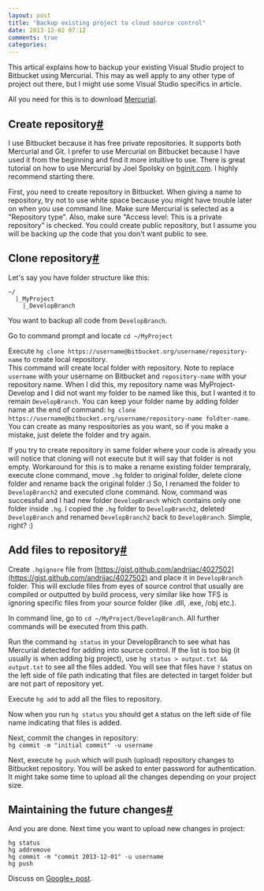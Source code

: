 ```yaml
---
layout: post
title: "Backup existing project to cloud source control"
date: 2013-12-02 07:12
comments: true
categories: 
---
```


This artical explains how to backup your existing Visual Studio project to Bitbucket using Mercurial. This may as well apply to any other type of project out there, but I might use some Visual Studio specifics in article.

All you need for this is to download [Mercurial](http://mercurial.selenic.com/).

Create repository<a name="create" href="#create" class="anchor">#</a>
-

I use Bitbucket because it has free private repositories. It supports both Mercurial and Git.
I prefer to use Mercurial on Bitbucket because I have used it from the beginning and find it more intuitive to use.
There is great tutorial on how to use Mercurial by Joel Spolsky on [hginit.com](http://hginit.com). I highly recommend starting there.

First, you need to create repository in Bitbucket. When giving a name to repository, try not to use white space because you might have trouble later on when you use command line. Make sure Mercurial is selected as a "Repository type". 
Also, make sure "Access level: This is a private repository" is checked. You could create public repository, but I assume you will be backing up the code that you don't want public to see.

Clone repository<a name="clone" href="#clone" class="anchor">#</a>
-

Let's say you have folder structure like this:

    ~/
      |_MyProject
        |_DevelopBranch     

You want to backup all code from `DevelopBranch`.

Go to command prompt and locate `cd ~/MyProject`

Execute `hg clone https://username@bitbucket.org/username/repository-name` to create local repository.<br />
This command will create local folder with repository.
Note to replace `username` with your username on Bitbucket and `repository-name` with your repository name.
When I did this, my repository name was MyProject-Develop and I did not want my folder to be named like this, but I wanted it to remain `DevelopBranch`. You can keep your folder name by adding folder name at the end of command:
`hg clone https://username@bitbucket.org/username/repository-name foldter-name`. You can create as many respositories as you want, so if you make a mistake, just delete the folder and try again.

If you try to create repository in same folder where your code is already you will notice that cloning will not execute but it will say that folder is not empty. 
Workaround for this is to make a rename existing folder tempraraly, execute clone command, move `.hg` folder to original folder, delete clone folder and rename back the original folder :)
So, I renamed the folder to `DevelopBranch2` and executed clone command. Now, command was successful and I had new folder `DevelopBranch` which contains only one folder inside `.hg`. I copied the `.hg` folder to `DevelopBranch2`, deleted `DevelopBranch` and renamed `DevelopBranch2` back to `DevelopBranch`. Simple, right? :)

Add files to repository<a name="add" href="#add" class="anchor">#</a>
-

Create `.hgignore` file from [https://gist.github.com/andrijac/4027502](https://gist.github.com/andrijac/4027502) and place it in `DevelopBranch` folder. This will exclude files from eyes of source control that usually are compiled or outputted by build process, very similar like how TFS is ignoring specific files from your source folder (like .dll, .exe, /obj etc.).

In command line, go to `cd ~/MyProject/DevelopBranch`. All further commands will be executed from this path.

Run the command `hg status` in your DevelopBranch to see what has Mercurial detected for adding into source control. If the list is too big (it usually is when adding big project), use `hg status > output.txt && output.txt` to see all the files added. You will see that files have `?` status on the left side of file path indicating that files are detected in target folder but are not part of repository yet. 

Execute `hg add` to add all the files to repository. 

Now when you run `hg status` you should get `A` status on the left side of file name indicating that files is added.

Next, commit the changes in repository: <br /> 
`hg commit -m "initial commit" -u username`

Next, execute `hg push` which will push (upload) repository changes to Bitbucket repository.
You will be asked to enter password for authentication.
It might take some time to upload all the changes depending on your project size.

Maintaining the future changes<a name="maintain" href="#maintain" class="anchor">#</a>
-

And you are done. Next time you want to upload new changes in project:

    hg status
    hg addremove
    hg commit -m "commit 2013-12-01" -u username
    hg push
    
Discuss on [Google+ post](https://plus.google.com/u/0/+AndrijaCacanovic/posts/QpWcyavFGdv).
